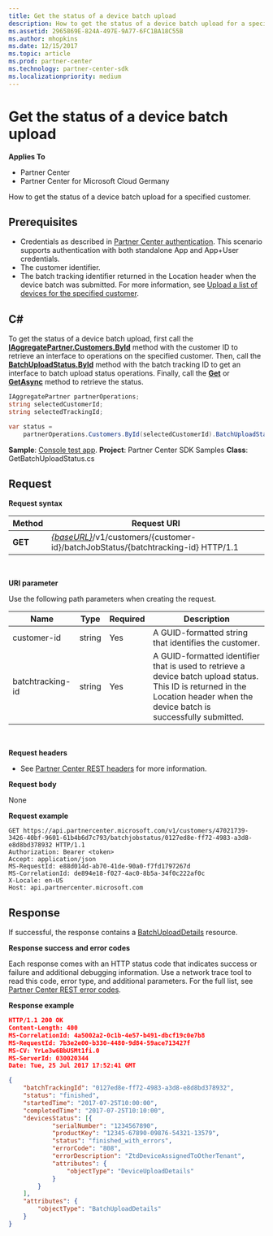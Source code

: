 ```yaml
---
title: Get the status of a device batch upload
description: How to get the status of a device batch upload for a specified customer.
ms.assetid: 2965869E-824A-497E-9A77-6FC1BA18C55B
ms.author: mhopkins
ms.date: 12/15/2017
ms.topic: article
ms.prod: partner-center
ms.technology: partner-center-sdk
ms.localizationpriority: medium
---
```


# Get the status of a device batch upload


**Applies To**

-   Partner Center
-   Partner Center for Microsoft Cloud Germany

How to get the status of a device batch upload for a specified customer.

## <span id="Prerequisites"></span><span id="prerequisites"></span><span id="PREREQUISITES"></span>Prerequisites


-   Credentials as described in [Partner Center authentication](partner-center-authentication.md). This scenario supports authentication with both standalone App and App+User credentials.
-   The customer identifier.
-   The batch tracking identifier returned in the Location header when the device batch was submitted. For more information, see [Upload a list of devices for the specified customer](upload-a-list-of-devices-for-the-specified-customer.md).

## <span id="C_"></span><span id="c_"></span>C#


To get the status of a device batch upload, first call the [**IAggregatePartner.Customers.ById**](https://docs.microsoft.com/dotnet/api/microsoft.store.partnercenter.customers.icustomercollection.byid) method with the customer ID to retrieve an interface to operations on the specified customer. Then, call the [**BatchUploadStatus.ById**](https://docs.microsoft.com/dotnet/api/microsoft.store.partnercenter.devicesdeployment.ibatchjobstatuscollection.byid) method with the batch tracking ID to get an interface to batch upload status operations. Finally, call the [**Get**](https://docs.microsoft.com/dotnet/api/microsoft.store.partnercenter.devicesdeployment.ibatchjobstatus.get) or [**GetAsync**](https://docs.microsoft.com/dotnet/api/microsoft.store.partnercenter.devicesdeployment.ibatchjobstatus.getasync) method to retrieve the status.

``` csharp
IAggregatePartner partnerOperations; 
string selectedCustomerId; 
string selectedTrackingId; 

var status = 
    partnerOperations.Customers.ById(selectedCustomerId).BatchUploadStatus.ById(selectedTrackingId).Get();
```

**Sample**: [Console test app](console-test-app.md). **Project**: Partner Center SDK Samples **Class**: GetBatchUploadStatus.cs

## <span id="Request"></span><span id="request"></span><span id="REQUEST"></span>Request


**Request syntax**

| Method  | Request URI                                                                                                       |
|---------|-------------------------------------------------------------------------------------------------------------------|
| **GET** | [*{baseURL}*](partner-center-rest-urls.md)/v1/customers/{customer-id}/batchJobStatus/{batchtracking-id} HTTP/1.1 |

 

**URI parameter**

Use the following path parameters when creating the request.

| Name             | Type   | Required | Description                                                                                                                                                                    |
|------------------|--------|----------|--------------------------------------------------------------------------------------------------------------------------------------------------------------------------------|
| customer-id      | string | Yes      | A GUID-formatted string that identifies the customer.                                                                                                                          |
| batchtracking-id | string | Yes      | A GUID-formatted identifier that is used to retrieve a device batch upload status. This ID is returned in the Location header when the device batch is successfully submitted. |

 

**Request headers**

-   See [Partner Center REST headers](headers.md) for more information.

**Request body**

None

**Request example**

```
GET https://api.partnercenter.microsoft.com/v1/customers/47021739-3426-40bf-9601-61b4b6d7c793/batchjobstatus/0127ed8e-ff72-4983-a3d8-e8d8bd378932 HTTP/1.1
Authorization: Bearer <token> 
Accept: application/json
MS-RequestId: e88d014d-ab70-41de-90a0-f7fd1797267d
MS-CorrelationId: de894e18-f027-4ac0-8b5a-34f0c222af0c
X-Locale: en-US
Host: api.partnercenter.microsoft.com
```

## <span id="Response"></span><span id="response"></span><span id="RESPONSE"></span>Response


If successful, the response contains a [BatchUploadDetails](devicedeployment.md#batchuploaddetails) resource.

**Response success and error codes**

Each response comes with an HTTP status code that indicates success or failure and additional debugging information. Use a network trace tool to read this code, error type, and additional parameters. For the full list, see [Partner Center REST error codes](error-codes.md).

**Response example**

``` json
HTTP/1.1 200 OK
Content-Length: 400
MS-CorrelationId: 4a5002a2-0c1b-4e57-b491-dbcf19c0e7b8
MS-RequestId: 7b3e2e00-b330-4480-9d84-59ace713427f
MS-CV: YrLe3w6BbUSMt1fi.0
MS-ServerId: 030020344
Date: Tue, 25 Jul 2017 17:52:41 GMT

{
    "batchTrackingId": "0127ed8e-ff72-4983-a3d8-e8d8bd378932",
    "status": "finished",
    "startedTime": "2017-07-25T10:00:00",
    "completedTime": "2017-07-25T10:10:00",
    "devicesStatus": [{
            "serialNumber": "1234567890",
            "productKey": "12345-67890-09876-54321-13579",
            "status": "finished_with_errors",
            "errorCode": "808",
            "errorDescription": "ZtdDeviceAssignedToOtherTenant",
            "attributes": {
                "objectType": "DeviceUploadDetails"
            }
        }
    ],
    "attributes": {
        "objectType": "BatchUploadDetails"
    }    
}
```

 

 




